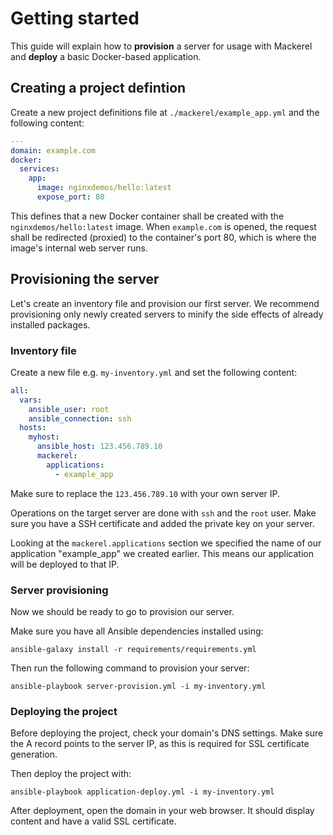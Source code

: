 # Getting started

This guide will explain how to **provision** a server for usage with Mackerel and **deploy** a basic Docker-based application.

## Creating a project defintion

Create a new project definitions file at `./mackerel/example_app.yml` and the following content:

```yaml
---
domain: example.com
docker:
  services:
    app:
      image: nginxdemos/hello:latest
      expose_port: 80
```

This defines that a new Docker container shall be created with the `nginxdemos/hello:latest` image.
When `example.com` is opened, the request shall be redirected (proxied) to the container's port 80, which is where the
image's internal web server runs.

## Provisioning the server

Let's create an inventory file and provision our first server.
We recommend provisioning only newly created servers to minify the side effects of already installed packages.

### Inventory file

Create a new file e.g. `my-inventory.yml` and set the following content:

```yaml
all:
  vars:
    ansible_user: root
    ansible_connection: ssh
  hosts:
    myhost:
      ansible_host: 123.456.789.10
      mackerel:
        applications:
          - example_app
```

Make sure to replace the `123.456.789.10` with your own server IP.

Operations on the target server are done with `ssh` and the `root` user.
Make sure you have a SSH certificate and added the private key on your server.

Looking at the `mackerel.applications` section we specified the name of our application "example_app" we created earlier.
This means our application will be deployed to that IP.

### Server provisioning

Now we should be ready to go to provision our server.

Make sure you have all Ansible dependencies installed using:

```
ansible-galaxy install -r requirements/requirements.yml
```

Then run the following command to provision your server:

```shell script
ansible-playbook server-provision.yml -i my-inventory.yml
```

### Deploying the project

Before deploying the project, check your domain's DNS settings.
Make sure the A record points to the server IP, as this is required for SSL certificate generation.

Then deploy the project with:

```shell script
ansible-playbook application-deploy.yml -i my-inventory.yml
```

After deployment, open the domain in your web browser.
It should display content and have a valid SSL certificate.